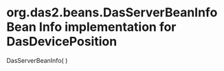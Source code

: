# org.das2.beans.DasServerBeanInfoBean Info implementation for DasDevicePosition
DasServerBeanInfo( )


